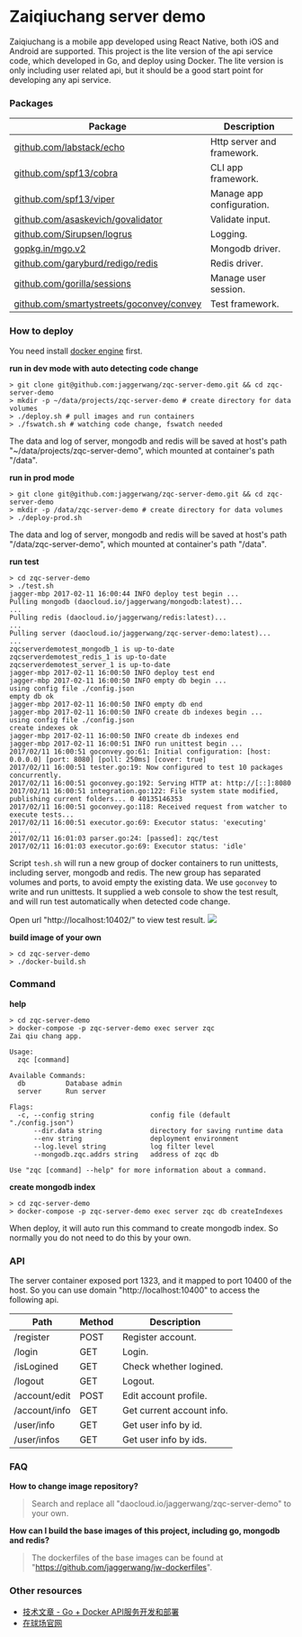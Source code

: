 # Zaiqiuchang server demo

Zaiqiuchang is a mobile app developed using React Native, both iOS and Android are supported. This project is the lite version of the api service code, which developed in Go, and deploy using Docker. The lite version is only including user related api, but it should be a good start point for developing any api service. 

### Packages

|Package|Description|
|-------|-----------|
|[github.com/labstack/echo](https://echo.labstack.com/)|Http server and framework.|
|[github.com/spf13/cobra](https://github.com/spf13/cobra)|CLI app framework.|
|[github.com/spf13/viper](https://github.com/spf13/viper)|Manage app configuration.|
|[github.com/asaskevich/govalidator](https://github.com/asaskevich/govalidator)|Validate input.|
|[github.com/Sirupsen/logrus](https://github.com/Sirupsen/logrus)|Logging.|
|[gopkg.in/mgo.v2](https://labix.org/mgo)|Mongodb driver.|
|[github.com/garyburd/redigo/redis](https://github.com/garyburd/redigo/)|Redis driver.|
|[github.com/gorilla/sessions](https://github.com/gorilla/sessions)|Manage user session.|
|[github.com/smartystreets/goconvey/convey](https://github.com/smartystreets/goconvey)|Test framework.|

### How to deploy

You need install [docker engine](https://docs.docker.com/engine/installation/) first.

**run in dev mode with auto detecting code change**

```
> git clone git@github.com:jaggerwang/zqc-server-demo.git && cd zqc-server-demo
> mkdir -p ~/data/projects/zqc-server-demo # create directory for data volumes
> ./deploy.sh # pull images and run containers
> ./fswatch.sh # watching code change, fswatch needed
```

The data and log of server, mongodb and redis will be saved at host's path "~/data/projects/zqc-server-demo", which mounted at container's path "/data".

**run in prod mode**

```
> git clone git@github.com:jaggerwang/zqc-server-demo.git && cd zqc-server-demo
> mkdir -p /data/zqc-server-demo # create directory for data volumes
> ./deploy-prod.sh
```

The data and log of server, mongodb and redis will be saved at host's path "/data/zqc-server-demo", which mounted at container's path "/data".

**run test**

```
> cd zqc-server-demo
> ./test.sh
jagger-mbp 2017-02-11 16:00:44 INFO deploy test begin ...
Pulling mongodb (daocloud.io/jaggerwang/mongodb:latest)...
...
Pulling redis (daocloud.io/jaggerwang/redis:latest)...
...
Pulling server (daocloud.io/jaggerwang/zqc-server-demo:latest)...
...
zqcserverdemotest_mongodb_1 is up-to-date
zqcserverdemotest_redis_1 is up-to-date
zqcserverdemotest_server_1 is up-to-date
jagger-mbp 2017-02-11 16:00:50 INFO deploy test end
jagger-mbp 2017-02-11 16:00:50 INFO empty db begin ...
using config file ./config.json
empty db ok
jagger-mbp 2017-02-11 16:00:50 INFO empty db end
jagger-mbp 2017-02-11 16:00:50 INFO create db indexes begin ...
using config file ./config.json
create indexes ok
jagger-mbp 2017-02-11 16:00:50 INFO create db indexes end
jagger-mbp 2017-02-11 16:00:51 INFO run unittest begin ...
2017/02/11 16:00:51 goconvey.go:61: Initial configuration: [host: 0.0.0.0] [port: 8080] [poll: 250ms] [cover: true]
2017/02/11 16:00:51 tester.go:19: Now configured to test 10 packages concurrently.
2017/02/11 16:00:51 goconvey.go:192: Serving HTTP at: http://[::]:8080
2017/02/11 16:00:51 integration.go:122: File system state modified, publishing current folders... 0 40135146353
2017/02/11 16:00:51 goconvey.go:118: Received request from watcher to execute tests...
2017/02/11 16:00:51 executor.go:69: Executor status: 'executing'
...
2017/02/11 16:01:03 parser.go:24: [passed]: zqc/test
2017/02/11 16:01:03 executor.go:69: Executor status: 'idle'
```

Script `tesh.sh` will run a new group of docker containers to run unittests, including server, mongodb and redis. The new group has separated volumes and ports, to avoid empty the existing data. We use `goconvey` to write and run unittests. It supplied a web console to show the test result, and will run test automatically when detected code change.

Open url "http://localhost:10402/" to view test result.
<img src="https://zqc.cdn.zaiqiuchang.com/github/goconvey-result.png?x-oss-process=style/w-720" />

**build image of your own**

```
> cd zqc-server-demo
> ./docker-build.sh
```

### Command

**help**

```
> cd zqc-server-demo
> docker-compose -p zqc-server-demo exec server zqc
Zai qiu chang app.

Usage:
  zqc [command]

Available Commands:
  db          Database admin
  server      Run server

Flags:
  -c, --config string              config file (default "./config.json")
      --dir.data string            directory for saving runtime data
      --env string                 deployment environment
      --log.level string           log filter level
      --mongodb.zqc.addrs string   address of zqc db

Use "zqc [command] --help" for more information about a command.
```

**create mongodb index**

```
> cd zqc-server-demo
> docker-compose -p zqc-server-demo exec server zqc db createIndexes
```
When deploy, it will auto run this command to create mongodb index. So normally you do not need to do this by your own.

### API

The server container exposed port 1323, and it mapped to port 10400 of the host. So you can use domain "http://localhost:10400" to access the following api.

Path|Method|Description
----|------|-----------
/register|POST|Register account.
/login|GET|Login.
/isLogined|GET|Check whether logined.
/logout|GET|Logout.
/account/edit|POST|Edit account profile.
/account/info|GET|Get current account info.
/user/info|GET|Get user info by id.
/user/infos|GET|Get user info by ids.

### FAQ

**How to change image repository?**

> Search and replace all "daocloud.io/jaggerwang/zqc-server-demo" to your own.

**How can I build the base images of this project, including go, mongodb and redis?**

> The dockerfiles of the base images can be found at "https://github.com/jaggerwang/jw-dockerfiles".

### Other resources

* [技术文章 - Go + Docker API服务开发和部署](https://jaggerwang.net/develop-and-deploy-api-service-with-go-and-docker-intro/)
* [在球场官网](https://www.zaiqiuchang.com)
